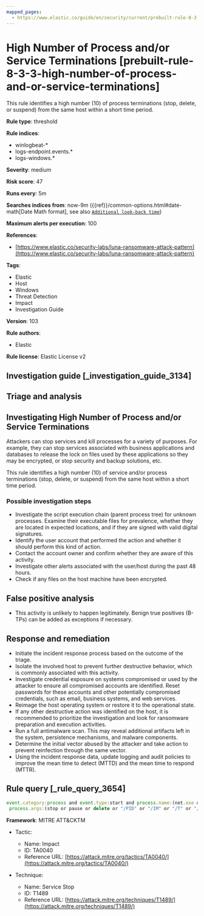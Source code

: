 ```yaml
---
mapped_pages:
  - https://www.elastic.co/guide/en/security/current/prebuilt-rule-8-3-3-high-number-of-process-and-or-service-terminations.html
---
```


# High Number of Process and/or Service Terminations [prebuilt-rule-8-3-3-high-number-of-process-and-or-service-terminations]

This rule identifies a high number (10) of process terminations (stop, delete, or suspend) from the same host within a short time period.

**Rule type**: threshold

**Rule indices**:

* winlogbeat-*
* logs-endpoint.events.*
* logs-windows.*

**Severity**: medium

**Risk score**: 47

**Runs every**: 5m

**Searches indices from**: now-9m ({{ref}}/common-options.html#date-math[Date Math format], see also [`Additional look-back time`](docs-content://solutions/security/detect-and-alert/create-detection-rule.md#rule-schedule))

**Maximum alerts per execution**: 100

**References**:

* [https://www.elastic.co/security-labs/luna-ransomware-attack-pattern](https://www.elastic.co/security-labs/luna-ransomware-attack-pattern)

**Tags**:

* Elastic
* Host
* Windows
* Threat Detection
* Impact
* Investigation Guide

**Version**: 103

**Rule authors**:

* Elastic

**Rule license**: Elastic License v2

## Investigation guide [_investigation_guide_3134]

## Triage and analysis

## Investigating High Number of Process and/or Service Terminations

Attackers can stop services and kill processes for a variety of purposes. For example, they can stop services associated with business applications and databases to release the lock on files used by these applications so they may be encrypted, or stop security and backup solutions, etc.

This rule identifies a high number (10) of service and/or process terminations (stop, delete, or suspend) from the same host within a short time period.

### Possible investigation steps

- Investigate the script execution chain (parent process tree) for unknown processes. Examine their executable files for prevalence, whether they are located in expected locations, and if they are signed with valid digital signatures.
- Identify the user account that performed the action and whether it should perform this kind of action.
- Contact the account owner and confirm whether they are aware of this activity.
- Investigate other alerts associated with the user/host during the past 48 hours.
- Check if any files on the host machine have been encrypted.

## False positive analysis

- This activity is unlikely to happen legitimately. Benign true positives (B-TPs) can be added as exceptions if necessary.

## Response and remediation

- Initiate the incident response process based on the outcome of the triage.
- Isolate the involved host to prevent further destructive behavior, which is commonly associated with this activity.
- Investigate credential exposure on systems compromised or used by the attacker to ensure all compromised accounts are identified. Reset passwords for these accounts and other potentially compromised credentials, such as email, business systems, and web services.
- Reimage the host operating system or restore it to the operational state.
- If any other destructive action was identified on the host, it is recommended to prioritize the investigation and look for ransomware preparation and execution activities.
- Run a full antimalware scan. This may reveal additional artifacts left in the system, persistence mechanisms, and malware components.
- Determine the initial vector abused by the attacker and take action to prevent reinfection through the same vector.
- Using the incident response data, update logging and audit policies to improve the mean time to detect (MTTD) and the mean time to respond (MTTR).

## Rule query [_rule_query_3654]

```js
event.category:process and event.type:start and process.name:(net.exe or sc.exe or taskkill.exe) and
 process.args:(stop or pause or delete or "/PID" or "/IM" or "/T" or "/F" or "/t" or "/f" or "/im" or "/pid")
```

**Framework**: MITRE ATT&CKTM

* Tactic:

    * Name: Impact
    * ID: TA0040
    * Reference URL: [https://attack.mitre.org/tactics/TA0040/](https://attack.mitre.org/tactics/TA0040/)

* Technique:

    * Name: Service Stop
    * ID: T1489
    * Reference URL: [https://attack.mitre.org/techniques/T1489/](https://attack.mitre.org/techniques/T1489/)



